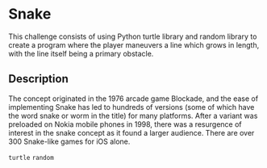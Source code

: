 # Snake

This challenge consists of using Python turtle library and random library to create a program where the player maneuvers a line which grows in length, with the line itself being a primary obstacle.

## Description

The concept originated in the 1976 arcade game Blockade, and the ease of implementing Snake has led to hundreds of versions (some of which have the word snake or worm in the title) for many platforms. After a variant was preloaded on Nokia mobile phones in 1998, there was a resurgence of interest in the snake concept as it found a larger audience. There are over 300 Snake-like games for iOS alone.

```turtle``` ```random```
